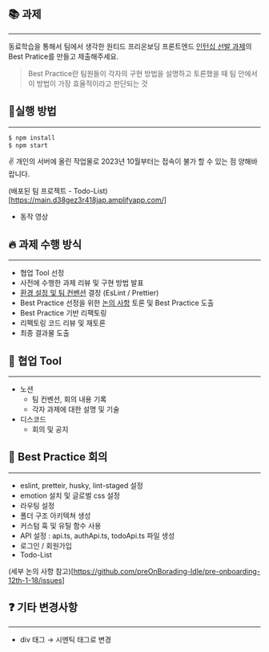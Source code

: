 ## 📚 과제

---

동료학습을 통해서 팀에서 생각한 원티드 프리온보딩 프론트엔드 [인턴십 선발 과제](https://github.com/walking-sunset/selection-task)의 Best Pratice를 만들고 제출해주세요.

> Best Practice란 팀원들이 각자의 구현 방법을 설명하고 토론했을 때 팀 안에서 이 방법이 가장 효율적이라고 판단되는 것
> 

## 🚀실행 방법

---

```jsx
$ npm install
$ npm start
```

✌️ 개인의 서버에 올린 작업물로 2023년 10월부터는 접속이 불가 할 수 있는 점 양해바랍니다.

(배포된 팀 프로젝트 - Todo-List)[https://main.d38gez3r418jap.amplifyapp.com/]

- 동작 영상

## 🔥 과제 수행 방식

---

- 협업 Tool 선정
- 사전에 수행한 과제 리뷰 및 구현 방법 발표
- [환경 설정 및 팀 컨벤션](https://www.notion.so/6f1672b3a1d84338beb3e00069466ab7?pvs=21) 결정 (EsLint / Prettier)
- Best Practice 선정을 위한 [논의 사항](https://www.notion.so/Best-practice-8db4b896a9834d0f94e8848f250e2e8d?pvs=21) 토론 및 Best Practice 도출
- Best Practice 기반 리팩토링
- 리팩토링 코드 리뷰 및 재토론
- 최종 결과물 도출

## 🔨 협업 Tool

---

- 노션
    - 팀 컨벤션, 회의 내용 기록
    - 각자 과제에 대한 설명 및 기술
- 디스코드
    - 회의 및 공지

## 🎈 Best Practice 회의

---

- eslint, pretteir, husky, lint-staged 설정
- emotion 설치 및 글로벌 css 설정
- 라우팅 설정
- 폴더 구조 아키텍쳐 생성
- 커스텀 훅 및 유틸 함수 사용
- API 설정 : api.ts, authApi.ts, todoApi.ts 파일 생성
- 로그인 / 회원가입
- Todo-List

(세부 논의 사항 참고)[https://github.com/preOnBorading-Idle/pre-onboarding-12th-1-18/issues]

## ❓ 기타 변경사항

---

- div 태그 → 시멘틱 태그로 변경
